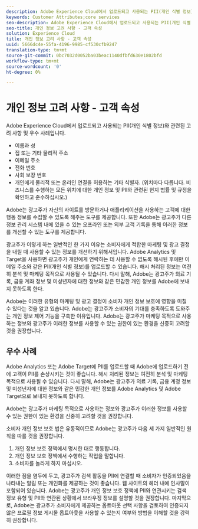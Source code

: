 ```yaml
---
description: Adobe Experience Cloud에서 업로드되고 사용되는 PII(개인 식별 정보)와 관련된 고려 사항 및 우수 사례입니다.
keywords: Customer Attributes;core services
seo-description: Adobe Experience Cloud에서 업로드되고 사용되는 PII(개인 식별 정보)와 관련된 고려 사항 및 우수 사례입니다.
seo-title: 개인 정보 고려 사항 - 고객 속성
solution: Experience Cloud
title: 개인 정보 고려 사항 - 고객 속성
uuid: 5666dc4e-55fa-4196-9985-cf530cfb9247
translation-type: tm+mt
source-git-commit: 0bc7032d0052ba03beac1140dfbfd630e1802bfd
workflow-type: tm+mt
source-wordcount: '0'
ht-degree: 0%

---
```



# 개인 정보 고려 사항 - 고객 속성

Adobe Experience Cloud에서 업로드되고 사용되는 PII(개인 식별 정보)와 관련된 고려 사항 및 우수 사례입니다.

* 이름과 성
* 집 또는 기타 물리적 주소
* 이메일 주소
* 전화 번호
* 사회 보장 번호
* 개인에게 물리적 또는 온라인 연결을 허용하는 기타 식별자. (위치마다 다릅니다. 비즈니스를 수행하는 모든 위치에 대한 개인 정보 및 PII와 관련된 현지 법률 및 규정을 확인하고 준수하십시오.)

Adobe는 광고주가 자신의 사이트를 방문하거나 애플리케이션을 사용하는 고객에 대한 행동 정보를 수집할 수 있도록 해주는 도구를 제공합니다. 또한 Adobe는 광고주가 다른 정보 관리 시스템 내에 있을 수 있는 오프라인 또는 외부 고객 기록을 통해 이러한 정보를 개선할 수 있는 도구를 제공합니다.

광고주가 이렇게 하는 일반적인 한 가지 이유는 소비자에게 적합한 마케팅 및 광고 결정을 내릴 때 사용할 수 있는 정보를 개선하기 위해서입니다. Adobe Analytics 및 Target을 사용하면 광고주가 개인에게 연락하는 데 사용할 수 없도록 해시된 후에만 이메일 주소와 같은 PII(개인 식별 정보)를 업로드할 수 있습니다. 해시 처리된 정보는 여전히 분석 및 마케팅 목적으로 사용될 수 있습니다. 다시 말해, Adobe는 광고주가 의료 기록, 금융 계좌 정보 및 미성년자에 대한 정보와 같은 민감한 개인 정보를 Adobe에 보내지 못하도록 한다.

Adobe는 이러한 유형의 마케팅 및 광고 결정이 소비자 개인 정보 보호에 영향을 미칠 수 있다는 것을 알고 있습니다. Adobe는 광고주가 소비자의 기대를 충족하도록 도와주는 개인 정보 제어 기능을 구축한 이유입니다. Adobe는 광고주가 마케팅 목적으로 사용하는 정보와 광고주가 이러한 정보를 사용할 수 있는 권한이 있는 환경을 신중히 고려할 것을 권장합니다.

## 우수 사례

Adobe Analytics 또는 Adobe Target에 PII를 업로드할 때 Adobe에 업로드하기 전에 고객이 PII를 손상시키는 것이 좋습니다. 해시 처리된 정보는 여전히 분석 및 마케팅 목적으로 사용될 수 있습니다. 다시 말해, Adobe는 광고주가 의료 기록, 금융 계정 정보 및 미성년자에 대한 정보와 같은 민감한 개인 정보를 Adobe Analytics 및 Adobe Target으로 보내지 못하도록 합니다.

Adobe는 광고주가 마케팅 목적으로 사용하는 정보와 광고주가 이러한 정보를 사용할 수 있는 권한이 있는 환경을 신중히 고려할 것을 권장합니다.

소비자 개인 정보 보호 법은 유동적이므로 Adobe는 광고주가 다음 세 가지 일반적인 원칙을 따를 것을 권장합니다.

1. 개인 정보 보호 정책에서 명시한 대로 행동합니다.
1. 개인 정보 보호 정책에서 수행하는 작업을 말합니다.
1. 소비자를 놀라게 하지 마십시오.

이러한 점을 염두에 두고, 광고주가 검색 활동을 PII에 연결할 때 소비자가 인증되었음을 나타내는 알림 또는 개인화를 제공하는 것이 좋습니다. 웹 사이트의 헤더 내에 인사말이 포함되어 있습니다. Adobe는 광고주가 개인 정보 보호 정책에 PII와 연관시키는 검색 정보 유형 및 PII와 연관된 상황에서 브라우징 정보를 설명할 것을 권장합니다. 마지막으로, Adobe는 광고주가 소비자에게 제공하는 옵트아웃 선택 사항을 검토하여 인증되지 않은 프로필 정보 게시물 옵트아웃을 사용할 수 있는지 여부와 방법을 이해할 것을 강력히 권장합니다.
